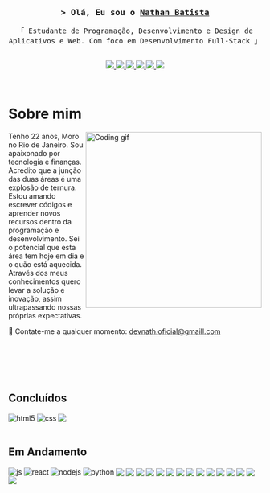 <!-- Intro  -->
<h3 align="center">
        <samp>&gt; Olá, Eu sou o
                <b><a target="_blank" href="https://alsiam.com">Nathan Batista</a></b>
        </samp>
</h3>


<p align="center"> 
  <samp>
    「 Estudante de Programação, Desenvolvimento e Design de Aplicativos e Web. Com foco em Desenvolvimento Full-Stack</b> 」
    <br>
    <br>
  </samp>
</p>

<p align="center">
<a href="https://instagram.com/_natebs/" target="_blank">
<img src="https://img.shields.io/badge/Instagram-E4405F?style=for-the-badge&logo=instagram&logoColor=white"/>
</a>
<a href="https://wa.me/5521997270969" target="_blank">
<img src="https://img.shields.io/badge/WhatsApp-25D366?style=for-the-badge&logo=whatsapp&logoColor=white"/>
</a>
<a href="devnath.oficial@gmail.com" target="_blank">
<img src="https://img.shields.io/badge/Gmail-D14836?style=for-the-badge&logo=gmail&logoColor=white"/>
</a>
<a href="https://www.facebook.com/nathan.dossantos.9047" target="_blank">
<img src="https://img.shields.io/badge/Facebook-1877F2?style=for-the-badge&logo=facebook&logoColor=white"/>
</a>
<a href="https://twitter.com/DevNatee" target="_blank">
<img src="https://img.shields.io/badge/Twitter-1DA1F2?style=for-the-badge&logo=twitter&logoColor=white"/>
</a>
<a href="https://www.linkedin.com/in/nathan-batista-b10133237/" target="_blank">
<img src="https://img.shields.io/badge/LinkedIn-0077B5?style=for-the-badge&logo=linkedin&logoColor=white"/>
</a>

</p>
<br />

<!-- About Section -->
 # Sobre mim
 
<p>
 <img align="right" width="350" src="https://media.tenor.com/mGgWY8RkgYMAAAAC/hello-world.gif" alt="Coding gif" />
  
Tenho 22 anos, Moro no Rio de Janeiro. Sou apaixonado por tecnologia e finanças. Acredito que a junção das duas áreas é uma explosão de ternura. Estou amando escrever códigos e aprender novos recursos dentro da programação e desenvolvimento. Sei o potencial que esta área tem hoje em dia e o quão está aquecida. Através dos meus conhecimentos quero levar a solução e inovação, assim ultrapassando nossas próprias expectativas.

 📧 Contate-me a qualquer momento: devnath.oficial@gmaill.com<br/><br/>

</p>

<br/>
<br/>
<br/>

## Concluídos

<div style="display: inline_block">
  <img align="center" alt="html5" src="https://img.shields.io/badge/HTML5-E34F26?style=for-the-badge&logo=html5&logoColor=white" />
  <img align="center" alt="css" src="https://img.shields.io/badge/CSS3-1572B6?style=for-the-badge&logo=css3&logoColor=white" />
  <img align="center" src="https://img.shields.io/badge/Visual_Studio-0078d7?style=for-the-badge&logo=visual%20studio&logoColor=white"/>
</div><br/>

## Em Andamento

<div style="display: inline_block">
  <img align="center" alt="js" src="https://img.shields.io/badge/JavaScript-F7DF1E?style=for-the-badge&logo=javascript&logoColor=black" />
  <img align="center" alt="react" src="https://img.shields.io/badge/React-20232A?style=for-the-badge&logo=react&logoColor=61DAFB" />
  <img align="center" alt="nodejs" src="https://img.shields.io/badge/Node.js-43853D?style=for-the-badge&logo=node.js&logoColor=white" />
  <img align="center" alt="python" src="https://img.shields.io/badge/Python-3776AB?style=for-the-badge&logo=python&logoColor=white"/>
  <img align="center" src="https://img.shields.io/badge/Sass-CC6699?style=for-the-badge&logo=sass&logoColor=white"/>
  <img align="center" src="https://img.shields.io/badge/PHP-777BB4?style=for-the-badge&logo=php&logoColor=white"/>
  <img align="center" src="https://img.shields.io/badge/Ruby-CC342D?style=for-the-badge&logo=ruby&logoColor=white"/>
  <img align="center" src="https://img.shields.io/badge/React_Native-20232A?style=for-the-badge&logo=react&logoColor=61DAFB"/>
  <img align="center" src="https://img.shields.io/badge/Vue.js-35495E?style=for-the-badge&logo=vue.js&logoColor=4FC08D"/>
  <img align="center" src="https://img.shields.io/badge/AngularJS-E23237?style=for-the-badge&logo=angularjs&logoColor=white"/>
  <img align="center" src="https://img.shields.io/badge/Bootstrap-563D7C?style=for-the-badge&logo=bootstrap&logoColor=white"/>
  <img align="center" src="https://img.shields.io/badge/jQuery-0769AD?style=for-the-badge&logo=jquery&logoColor=white"/>
  <img align="center" src="https://img.shields.io/badge/Ruby_on_Rails-CC0000?style=for-the-badge&logo=ruby-on-rails&logoColor=white"/>
  <img align="center" src="https://img.shields.io/badge/MySQL-00000F?style=for-the-badge&logo=mysql&logoColor=white"/>
  <img align="center" src="https://img.shields.io/badge/MongoDB-4EA94B?style=for-the-badge&logo=mongodb&logoColor=white"/>
  <img align="center" src="https://img.shields.io/badge/Amazon_AWS-232F3E?style=for-the-badge&logo=amazon-aws&logoColor=white"/>
  <img align="center" src="https://img.shields.io/badge/Adobe%20XD-470137?style=for-the-badge&logo=Adobe%20XD&logoColor=#FF61F6"/>
  <img align="center" src="https://img.shields.io/badge/next.js-000000?style=for-the-badge&logo=nextdotjs&logoColor=white"/>
  <img align="center" src="https://img.shields.io/badge/Git-F05032?style=for-the-badge&logo=git&logoColor=white"/>
</div><br/>
</div><br/>


